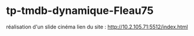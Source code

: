 ﻿# tp-tmdb-dynamique-Fleau75

réalisation d'un slide cinéma
lien du site : http://10.2.105.71:5512/index.html
